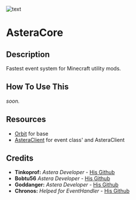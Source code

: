 ![text](https://cdn.discordapp.com/attachments/1291081720858284175/1311720963678670900/image.png?ex=6749e2d8&is=67489158&hm=8f7596711cae1b61b35e86dbccfbfbecb223e34d5bf560efaee1721a229cc2e2& "LOL")

# AsteraCore
## Description
Fastest event system for Minecraft utility mods. 
## How To Use This
*soon.*
## Resources
- [Orbit](https://github.com/MeteorDevelopment/orbit) for base
- [AsteraClient](https://discord.gg/yMxcUfddsK) for event class' and AsteraClient
## Credits
- **Tinkoprof:** *Astera Developer* - [His Github](https://github.com/Tinkoprof)
- **Bobtu56** *Astera Developer* - [His Github](https://github.com/fakebobtu)
- **Goddanger:** *Astera Developer* - [His Github](https://github.com/veroneco) 
- **Chronos:** *Helped for EventHandler* - [His Github](https://github.com/ChronosMain)
